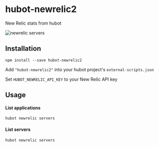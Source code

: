 # hubot-newrelic2

New Relic stats from hubot

![newrelic servers](https://raw.githubusercontent.com/statianzo/hubot-newrelic2/master/doc/newrelicservers.png)

## Installation

```
npm install --save hubot-newrelic2
```

Add `"hubot-newrelic2"` into your hubot project's `external-scripts.json`

Set `HUBOT_NEWRELIC_API_KEY` to your New Relic API key

## Usage


#### List applications

```
hubot newrelic servers
```

#### List servers

```
hubot newrelic servers
```
